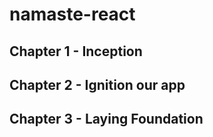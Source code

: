 # namaste-react

## Chapter 1 - Inception
## Chapter 2 - Ignition our app
## Chapter 3 - Laying Foundation
